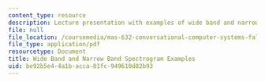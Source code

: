 ```yaml
---
content_type: resource
description: Lecture presentation with examples of wide band and narrow band spectrograms.
file: null
file_location: /coursemedia/mas-632-conversational-computer-systems-fall-2008/be92b5e44a1bacca81fc949610d82b93_zue_spectrograms.pdf
file_type: application/pdf
resourcetype: Document
title: Wide Band and Narrow Band Spectrogram Examples
uid: be92b5e4-4a1b-acca-81fc-949610d82b93
---
```

